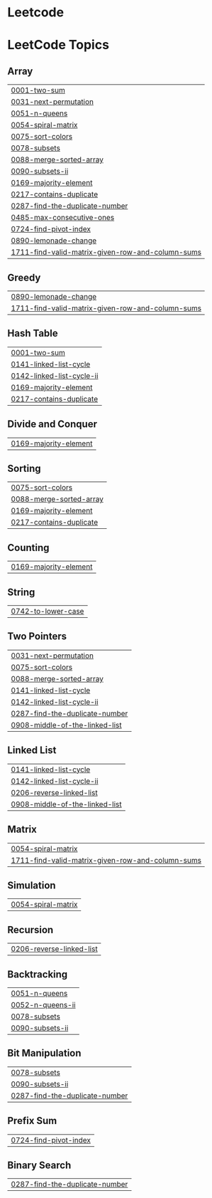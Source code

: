 # Leetcode
<!---LeetCode Topics Start-->
# LeetCode Topics
## Array
|  |
| ------- |
| [0001-two-sum](https://github.com/akashsamala4/Leetcode/tree/master/0001-two-sum) |
| [0031-next-permutation](https://github.com/akashsamala4/Leetcode/tree/master/0031-next-permutation) |
| [0051-n-queens](https://github.com/akashsamala4/Leetcode/tree/master/0051-n-queens) |
| [0054-spiral-matrix](https://github.com/akashsamala4/Leetcode/tree/master/0054-spiral-matrix) |
| [0075-sort-colors](https://github.com/akashsamala4/Leetcode/tree/master/0075-sort-colors) |
| [0078-subsets](https://github.com/akashsamala4/Leetcode/tree/master/0078-subsets) |
| [0088-merge-sorted-array](https://github.com/akashsamala4/Leetcode/tree/master/0088-merge-sorted-array) |
| [0090-subsets-ii](https://github.com/akashsamala4/Leetcode/tree/master/0090-subsets-ii) |
| [0169-majority-element](https://github.com/akashsamala4/Leetcode/tree/master/0169-majority-element) |
| [0217-contains-duplicate](https://github.com/akashsamala4/Leetcode/tree/master/0217-contains-duplicate) |
| [0287-find-the-duplicate-number](https://github.com/akashsamala4/Leetcode/tree/master/0287-find-the-duplicate-number) |
| [0485-max-consecutive-ones](https://github.com/akashsamala4/Leetcode/tree/master/0485-max-consecutive-ones) |
| [0724-find-pivot-index](https://github.com/akashsamala4/Leetcode/tree/master/0724-find-pivot-index) |
| [0890-lemonade-change](https://github.com/akashsamala4/Leetcode/tree/master/0890-lemonade-change) |
| [1711-find-valid-matrix-given-row-and-column-sums](https://github.com/akashsamala4/Leetcode/tree/master/1711-find-valid-matrix-given-row-and-column-sums) |
## Greedy
|  |
| ------- |
| [0890-lemonade-change](https://github.com/akashsamala4/Leetcode/tree/master/0890-lemonade-change) |
| [1711-find-valid-matrix-given-row-and-column-sums](https://github.com/akashsamala4/Leetcode/tree/master/1711-find-valid-matrix-given-row-and-column-sums) |
## Hash Table
|  |
| ------- |
| [0001-two-sum](https://github.com/akashsamala4/Leetcode/tree/master/0001-two-sum) |
| [0141-linked-list-cycle](https://github.com/akashsamala4/Leetcode/tree/master/0141-linked-list-cycle) |
| [0142-linked-list-cycle-ii](https://github.com/akashsamala4/Leetcode/tree/master/0142-linked-list-cycle-ii) |
| [0169-majority-element](https://github.com/akashsamala4/Leetcode/tree/master/0169-majority-element) |
| [0217-contains-duplicate](https://github.com/akashsamala4/Leetcode/tree/master/0217-contains-duplicate) |
## Divide and Conquer
|  |
| ------- |
| [0169-majority-element](https://github.com/akashsamala4/Leetcode/tree/master/0169-majority-element) |
## Sorting
|  |
| ------- |
| [0075-sort-colors](https://github.com/akashsamala4/Leetcode/tree/master/0075-sort-colors) |
| [0088-merge-sorted-array](https://github.com/akashsamala4/Leetcode/tree/master/0088-merge-sorted-array) |
| [0169-majority-element](https://github.com/akashsamala4/Leetcode/tree/master/0169-majority-element) |
| [0217-contains-duplicate](https://github.com/akashsamala4/Leetcode/tree/master/0217-contains-duplicate) |
## Counting
|  |
| ------- |
| [0169-majority-element](https://github.com/akashsamala4/Leetcode/tree/master/0169-majority-element) |
## String
|  |
| ------- |
| [0742-to-lower-case](https://github.com/akashsamala4/Leetcode/tree/master/0742-to-lower-case) |
## Two Pointers
|  |
| ------- |
| [0031-next-permutation](https://github.com/akashsamala4/Leetcode/tree/master/0031-next-permutation) |
| [0075-sort-colors](https://github.com/akashsamala4/Leetcode/tree/master/0075-sort-colors) |
| [0088-merge-sorted-array](https://github.com/akashsamala4/Leetcode/tree/master/0088-merge-sorted-array) |
| [0141-linked-list-cycle](https://github.com/akashsamala4/Leetcode/tree/master/0141-linked-list-cycle) |
| [0142-linked-list-cycle-ii](https://github.com/akashsamala4/Leetcode/tree/master/0142-linked-list-cycle-ii) |
| [0287-find-the-duplicate-number](https://github.com/akashsamala4/Leetcode/tree/master/0287-find-the-duplicate-number) |
| [0908-middle-of-the-linked-list](https://github.com/akashsamala4/Leetcode/tree/master/0908-middle-of-the-linked-list) |
## Linked List
|  |
| ------- |
| [0141-linked-list-cycle](https://github.com/akashsamala4/Leetcode/tree/master/0141-linked-list-cycle) |
| [0142-linked-list-cycle-ii](https://github.com/akashsamala4/Leetcode/tree/master/0142-linked-list-cycle-ii) |
| [0206-reverse-linked-list](https://github.com/akashsamala4/Leetcode/tree/master/0206-reverse-linked-list) |
| [0908-middle-of-the-linked-list](https://github.com/akashsamala4/Leetcode/tree/master/0908-middle-of-the-linked-list) |
## Matrix
|  |
| ------- |
| [0054-spiral-matrix](https://github.com/akashsamala4/Leetcode/tree/master/0054-spiral-matrix) |
| [1711-find-valid-matrix-given-row-and-column-sums](https://github.com/akashsamala4/Leetcode/tree/master/1711-find-valid-matrix-given-row-and-column-sums) |
## Simulation
|  |
| ------- |
| [0054-spiral-matrix](https://github.com/akashsamala4/Leetcode/tree/master/0054-spiral-matrix) |
## Recursion
|  |
| ------- |
| [0206-reverse-linked-list](https://github.com/akashsamala4/Leetcode/tree/master/0206-reverse-linked-list) |
## Backtracking
|  |
| ------- |
| [0051-n-queens](https://github.com/akashsamala4/Leetcode/tree/master/0051-n-queens) |
| [0052-n-queens-ii](https://github.com/akashsamala4/Leetcode/tree/master/0052-n-queens-ii) |
| [0078-subsets](https://github.com/akashsamala4/Leetcode/tree/master/0078-subsets) |
| [0090-subsets-ii](https://github.com/akashsamala4/Leetcode/tree/master/0090-subsets-ii) |
## Bit Manipulation
|  |
| ------- |
| [0078-subsets](https://github.com/akashsamala4/Leetcode/tree/master/0078-subsets) |
| [0090-subsets-ii](https://github.com/akashsamala4/Leetcode/tree/master/0090-subsets-ii) |
| [0287-find-the-duplicate-number](https://github.com/akashsamala4/Leetcode/tree/master/0287-find-the-duplicate-number) |
## Prefix Sum
|  |
| ------- |
| [0724-find-pivot-index](https://github.com/akashsamala4/Leetcode/tree/master/0724-find-pivot-index) |
## Binary Search
|  |
| ------- |
| [0287-find-the-duplicate-number](https://github.com/akashsamala4/Leetcode/tree/master/0287-find-the-duplicate-number) |
<!---LeetCode Topics End-->
